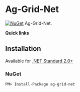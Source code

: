[projectUri]: https://github.com/ag-grid-net/ag-grid-net
[projectGit]: https://github.com/ag-grid-net/ag-grid-net.git
[changeLog]: ./CHANGELOG.md

# Ag-Grid-Net
[![NuGet](https://img.shields.io/nuget/v/ag-grid-net.svg)](https://www.nuget.org/packages/ag-grid-net)
	Ag-Grid-Net.

**Quick links**

## Installation
Available for [.NET Standard 2.0+](https://docs.microsoft.com/en-gb/dotnet/standard/net-standard)

### NuGet
```
PM> Install-Package ag-grid-net
```
